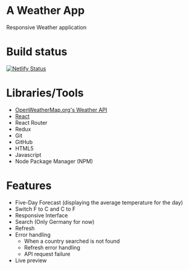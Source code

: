 # A Weather App

Responsive Weather application

# Build status

[![Netlify Status](https://api.netlify.com/api/v1/badges/bc2e32c3-f044-4bbf-9b45-45dd8a7ff872/deploy-status)](https://app.netlify.com/sites/weatherapp-sakthi/deploys)


# Libraries/Tools

* [OpenWeatherMap.org's Weather API](https://openweathermap.org/)
* [React](https://reactjs.org/)
* React Router
* Redux
* Git
* GitHub
* HTML5
* Javascript
* Node Package Manager (NPM)


# Features

* Five-Day Forecast (displaying the average temperature for the day)
* Switch F to C and C to F
* Responsive Interface
* Search (Only Germany for now)
* Refresh
* Error handling 
  - When a country searched is not found
  - Refresh error handling
  - API request failure
* Live preview
